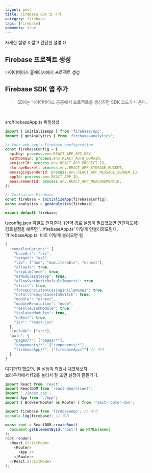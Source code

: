 ```yaml
---
layout: post
title: Firebase SDK 앱 추가
category: firebase
tags: [firebase]
comments: true
---
```


자세한 설명 X 짧고 간단한 설명 O

## Firebase 프로젝트 생성

파이어베이스 홈페이지에서 프로젝트 생성

## Firebase SDK 앱 추가

> SDK는 파이어베이스 공홈에서 프로젝트를 생성하면 SDK 코드가 나온다.

<br/>

src/firebaseApp.ts 파일생성

```js
import { initializeApp } from 'firebase/app';
import { getAnalytics } from 'firebase/analytics';

// Your web app's Firebase configuration
const firebaseConfig = {
  apiKey: process.env.REACT_APP_API_KEY,
  authDomain: process.env.REACT_AUTH_DOMAIN,
  projectId: process.env.REACT_APP_PROJECT_ID,
  storageBucket: process.env.REACT_APP_STORAGE_BUCKET,
  messagingSenderId: process.env.REACT_APP_MESSAGE_SENDER_ID,
  appId: process.env.REACT_APP_ID,
  measurementId: process.env.REACT_APP_MEASUREMENTID,
};

// Initialize Firebase
const firebase = initializeApp(firebaseConfig);
const analytics = getAnalytics(firebase);

export default firebase;
```

tsconfig.json 파일도 만져준다. (만약 경로 설정이 필요없으면 안만져도됨)<br/>
경로설정을 해주면 '../firebaseApp.ts' 이렇게 안불러와도된다.<br/>
'/firebaseApp.ts' 바로 이렇게 불러오면 됨

```js
{
  "compilerOptions": {
    "baseUrl": "src",
    "target": "es5",
    "lib": ["dom", "dom.iterable", "esnext"],
    "allowJs": true,
    "skipLibCheck": true,
    "esModuleInterop": true,
    "allowSyntheticDefaultImports": true,
    "strict": true,
    "forceConsistentCasingInFileNames": true,
    "noFallthroughCasesInSwitch": true,
    "module": "esnext",
    "moduleResolution": "node",
    "resolveJsonModule": true,
    "isolatedModules": true,
    "noEmit": true,
    "jsx": "react-jsx"
  },
  "include": ["src"],
  "path": {
    "pages/*": ["pages/*"],
    "components/*": ["components/*"],
    "firebaseApp/*": ["firebaseApp/*"] // 추가
  }
}
```

여기까지 했으면, 잘 설정이 되었나 체크해보자.<br/>
브라우저에서 f12를 눌러서 잘 뜨면 설정이 잘된거다.

```js
import React from 'react';
import ReactDOM from 'react-dom/client';
import './index.css';
import App from './App';
import { BrowserRouter as Router } from 'react-router-dom';

import firebase from 'firebaseApp'; // 추가
console.log(firebase); // 추가

const root = ReactDOM.createRoot(
  document.getElementById('root') as HTMLElement
);
root.render(
  <React.StrictMode>
    <Router>
      <App />
    </Router>
  </React.StrictMode>
);

```
